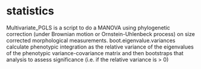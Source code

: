 # statistics
Multivariate_PGLS is a script to do a MANOVA using phylogenetic correction (under Brownian motion or Ornstein-Uhlenbeck process) on size corrected morphological measurements.
boot.eigenvalue.variances calculate phenotypic integration as the relative variance of the eigenvalues of the phenotypic variance-covariance matrix and then bootstraps that analysis to assess significance (i.e. if the relative variance is > 0)
